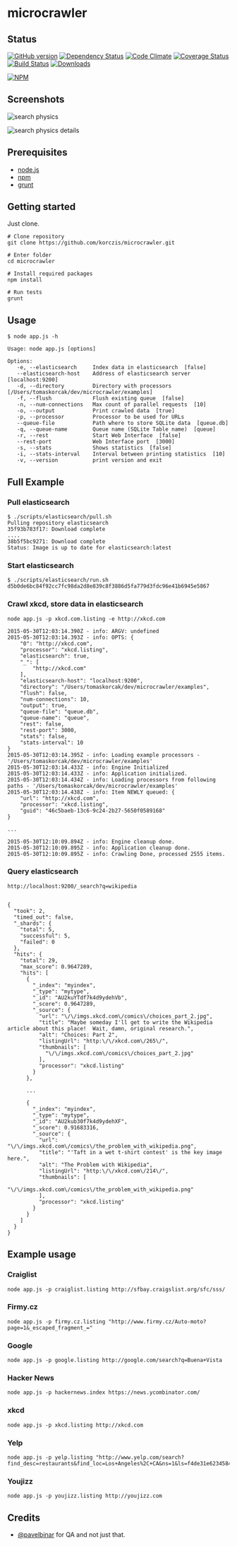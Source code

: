# microcrawler

## Status

[![GitHub version](https://badge.fury.io/gh/korczis%2Fmicrocrawler.png)](http://badge.fury.io/gh/korczis%2Fmicrocrawler)
[![Dependency Status](https://gemnasium.com/korczis/microcrawler.svg)](https://gemnasium.com/korczis/microcrawler)
[![Code Climate](https://codeclimate.com/github/korczis/microcrawler.png)](https://codeclimate.com/github/korczis/microcrawler)
[![Coverage Status](https://coveralls.io/repos/korczis/microcrawler/badge.png)](https://coveralls.io/r/korczis/microcrawler)
[![Build Status](https://travis-ci.org/korczis/microcrawler.png)](https://travis-ci.org/korczis/microcrawler)
[![Downloads](http://img.shields.io/npm/dm/microcrawler.svg)](https://www.npmjs.org/package/microcrawler)

[![NPM](https://nodei.co/npm/microcrawler.png?downloads=true&downloadRank=true&stars=true)](https://nodei.co/npm/microcrawler/)

## Screenshots

![search physics](https://raw.githubusercontent.com/korczis/microcrawler/master/images/kibana-search-physics.png)

![search physics details](https://raw.githubusercontent.com/korczis/microcrawler/master/images/kibana-search-physics-details.png)

## Prerequisites

- [node.js](http://nodejs.org/)
- [npm](https://www.npmjs.org/)
- [grunt](http://gruntjs.com/getting-started)

## Getting started

Just clone.

```
# Clone repository
git clone https://github.com/korczis/microcrawler.git

# Enter folder
cd microcrawler

# Install required packages
npm install

# Run tests
grunt
```

## Usage

```
$ node app.js -h

Usage: node app.js [options]

Options:
   -e, --elasticsearch     Index data in elasticsearch  [false]
   --elasticsearch-host    Address of elasticsearch server  [localhost:9200]
   -d, --directory         Directory with processors  [/Users/tomaskorcak/dev/microcrawler/examples]
   -f, --flush             Flush existing queue  [false]
   -n, --num-connections   Max count of parallel requests  [10]
   -o, --output            Print crawled data  [true]
   -p, --processor         Processor to be used for URLs
   --queue-file            Path where to store SQLite data  [queue.db]
   -q, --queue-name        Queue name (SQLite Table name)  [queue]
   -r, --rest              Start Web Interface  [false]
   --rest-port             Web Interface port  [3000]
   -s, --stats             Shows statistics  [false]
   -i, --stats-interval    Interval between printing statistics  [10]
   -v, --version           print version and exit

```

## Full Example

### Pull elasticsearch

```
$ ./scripts/elasticsearch/pull.sh
Pulling repository elasticsearch
35f93b783f17: Download complete
....
38b5f5bc9271: Download complete
Status: Image is up to date for elasticsearch:latest
```

### Start elasticsearch

```
$ ./scripts/elasticsearch/run.sh
d5b0de6bc84f92cc7fc98da2d8e839c8f3886d5fa779d3fdc96e41b6945e5867
```

### Crawl xkcd, store data in elasticsearch

```
node app.js -p xkcd.com.listing -e http://xkcd.com

2015-05-30T12:03:14.390Z - info: ARGV: undefined
2015-05-30T12:03:14.393Z - info: OPTS: {
    "0": "http://xkcd.com",
    "processor": "xkcd.listing",
    "elasticsearch": true,
    "_": [
        "http://xkcd.com"
    ],
    "elasticsearch-host": "localhost:9200",
    "directory": "/Users/tomaskorcak/dev/microcrawler/examples",
    "flush": false,
    "num-connections": 10,
    "output": true,
    "queue-file": "queue.db",
    "queue-name": "queue",
    "rest": false,
    "rest-port": 3000,
    "stats": false,
    "stats-interval": 10
}
2015-05-30T12:03:14.395Z - info: Loading example processors - '/Users/tomaskorcak/dev/microcrawler/examples'
2015-05-30T12:03:14.433Z - info: Engine Initialized
2015-05-30T12:03:14.433Z - info: Application initialized.
2015-05-30T12:03:14.434Z - info: Loading processors from following paths - '/Users/tomaskorcak/dev/microcrawler/examples'
2015-05-30T12:03:14.438Z - info: Item NEWLY queued: {
    "url": "http://xkcd.com",
    "processor": "xkcd.listing",
    "guid": "46c5baeb-13c6-9c24-2b27-5650f0589168"
}

...

2015-05-30T12:10:09.894Z - info: Engine cleanup done.
2015-05-30T12:10:09.895Z - info: Application cleanup done.
2015-05-30T12:10:09.895Z - info: Crawling Done, processed 2555 items.
```

### Query elasticsearch

```
http://localhost:9200/_search?q=wikipedia


{
  "took": 2,
  "timed_out": false,
  "_shards": {
    "total": 5,
    "successful": 5,
    "failed": 0
  },
  "hits": {
    "total": 29,
    "max_score": 0.9647289,
    "hits": [
      {
        "_index": "myindex",
        "_type": "mytype",
        "_id": "AU2kuYTdf7k4d9ydehVb",
        "_score": 0.9647289,
        "_source": {
          "url": "\/\/imgs.xkcd.com\/comics\/choices_part_2.jpg",
          "title": "Maybe someday I'll get to write the Wikipedia article about this place!  Wait, damn, original research.",
          "alt": "Choices: Part 2",
          "listingUrl": "http:\/\/xkcd.com\/265\/",
          "thumbnails": [
            "\/\/imgs.xkcd.com\/comics\/choices_part_2.jpg"
          ],
          "processor": "xkcd.listing"
        }
      },

      ...

      {
        "_index": "myindex",
        "_type": "mytype",
        "_id": "AU2kub30f7k4d9ydehXF",
        "_score": 0.91683316,
        "_source": {
          "url": "\/\/imgs.xkcd.com\/comics\/the_problem_with_wikipedia.png",
          "title": "'Taft in a wet t-shirt contest' is the key image here.",
          "alt": "The Problem with Wikipedia",
          "listingUrl": "http:\/\/xkcd.com\/214\/",
          "thumbnails": [
            "\/\/imgs.xkcd.com\/comics\/the_problem_with_wikipedia.png"
          ],
          "processor": "xkcd.listing"
        }
      }
    ]
  }
}

```

## Example usage

### Craiglist

```
node app.js -p craiglist.listing http://sfbay.craigslist.org/sfc/sss/
```

### Firmy.cz

```
node app.js -p firmy.cz.listing "http://www.firmy.cz/Auto-moto?page=1&_escaped_fragment_="
```

### Google

```
node app.js -p google.listing http://google.com/search?q=Buena+Vista
```

### Hacker News

```
node app.js -p hackernews.index https://news.ycombinator.com/
```

### xkcd

```
node app.js -p xkcd.listing http://xkcd.com
```

### Yelp

```
node app.js -p yelp.listing "http://www.yelp.com/search?find_desc=restaurants&find_loc=Los+Angeles%2C+CA&ns=1&ls=f4de31e623458437"
```

### Youjizz

```
node app.js -p youjizz.listing http://youjizz.com
```

## Credits

- [@pavelbinar](https://github.com/pavelbinar) for QA and not just that.
